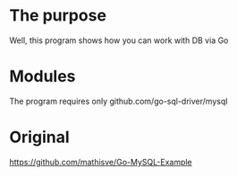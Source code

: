 # The purpose
Well, this program shows how you can work with DB via Go
# Modules
The program requires only github.com/go-sql-driver/mysql
# Original 
https://github.com/mathisve/Go-MySQL-Example
